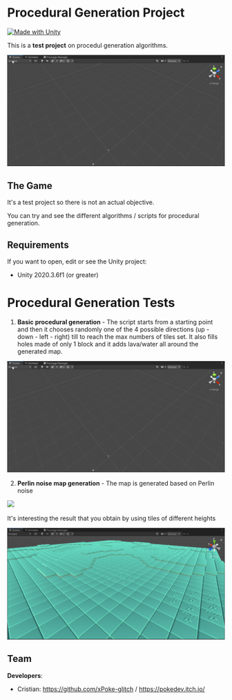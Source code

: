 # Procedural Generation Project
[![Made with Unity](https://img.shields.io/badge/Made%20with-Unity-57b9d3.svg?style=flat&logo=unity)](https://www.unity.com)

This is a **test project** on procedul generation algorithms.

<img src="https://github.com/xPoke-glitch/Procedural-Generation-Project/blob/main/Screenshots/basic-proc-gen.gif" width="750">

## The Game

It's a test project so there is not an actual objective.

You can try and see the different algorithms / scripts for procedural generation.

## Requirements

If you want to open, edit or see the Unity project:
* Unity 2020.3.6f1 (or greater)

# Procedural Generation Tests

1. **Basic procedural generation** - The script starts from a starting point and then it chooses randomly one of the 4 possible directions (up - down - left - right) till to reach the max numbers of tiles set.
It also fills holes made of only 1 block and it adds lava/water all around the generated map.

<img src="https://github.com/xPoke-glitch/Procedural-Generation-Project/blob/main/Screenshots/basic-proc-gen.gif" width="750">

2. **Perlin noise map generation** - The map is generated based on Perlin noise

<img src="https://github.com/xPoke-glitch/Procedural-Generation-Project/blob/main/Screenshots/perlin-noise.gif" width="750">

It's interesting the result that you obtain by using tiles of different heights

<img src="https://github.com/xPoke-glitch/Procedural-Generation-Project/blob/main/Screenshots/perlin-heights.png" width="750">

## Team

**Developers**:
* Cristian: https://github.com/xPoke-glitch / https://pokedev.itch.io/
